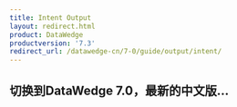 ```yaml
---
title: Intent Output
layout: redirect.html
product: DataWedge
productversion: '7.3'
redirect_url: /datawedge-cn/7-0/guide/output/intent/
---
```


## 切换到DataWedge 7.0，最新的中文版...



